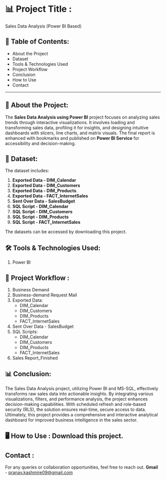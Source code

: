 # 📊 Project Title :
Sales Data Analysis (Power BI Based)

## 📝 Table of Contents:
- About the Project
- Dataset
- Tools & Technologies Used
- Project Workflow
- Conclusion
- How to Use
- Contact
---

## 📌 About the Project:
The **Sales Data Analysis using Power BI** project focuses on analyzing sales trends through interactive visualizations. It involves loading and transforming sales data, profiling it for insights, and designing intuitive dashboards with slicers, line charts, and matrix visuals. The final report is enhanced with bookmarks and published on **Power BI Service** for accessibility and decision-making.

## 🐂 Dataset:
The dataset includes:
1. **Exported Data - DIM_Calendar**
2. **Exported Data - DIM_Customers**
3. **Exported Data - DIM_Products**.
4. **Exported Data - FACT_InternetSales**
5. **Sent Over Data - SalesBudget**
6. **SQL Script - DIM_Calendar**
7. **SQL Script - DIM_Customers**
8. **SQL Script - DIM_Products**
9. **SQL Script - FACT_InternetSales**

The datasets can be accessed by downloading this project.

## 🛠 Tools & Technologies Used:
1. Power BI

## 🔄 Project Workflow  :
1. Business Demand
2. Business-demand Request Mail
3. Exported Data:
   - DIM_Calendar
   - DIM_Customers
   - DIM_Products
   - FACT_InternetSales
4. Sent Over Data - SalesBudget
5. SQL Scripts:
   - DIM_Calendar
   - DIM_Customers
   - DIM_Products
   - FACT_InternetSales
6. Sales Report_Finished

## 📊 Conclusion:
The Sales Data Analysis project, utilizing Power BI and MS-SQL, effectively transforms raw sales data into actionable insights. By integrating various visualizations, filters, and performance analysis, the project enhances decision-making capabilities. With scheduled refresh and role-based security (RLS), the solution ensures real-time, secure access to data. Ultimately, this project provides a comprehensive and interactive analytical dashboard for improved business intelligence in the sales sector.
  
## 🖥️ How to Use : Download this project.

## Contact :
For any queries or collaboration opportunities, feel free to reach out.
**Gmail** - pranav.kashmire09@gmail.com

